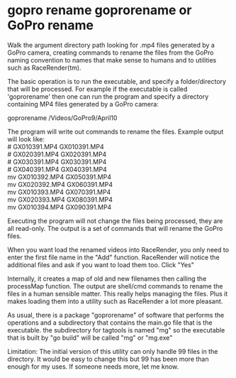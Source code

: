 # gopro rename goprorename or GoPro rename

Walk the argument directory path looking for .mp4 files generated
by a GoPro camera, creating commands to rename the files
from the GoPro naming convention to names that make sense to humans
and to utilities such as RaceRender(tm).

The basic operation is to run the executable, and specify a folder/directory that will be processed.
For example if the executable is called 'goprorename' then one can run the program
and specify a directory containing MP4 files generated by a GoPro camera:

   goprorename  /Videos/GoPro9/April10

The program will write out commands to rename the files.
Example output will look like:  
    # GX010391.MP4 GX010391.MP4  
    # GX020391.MP4 GX020391.MP4  
    # GX030391.MP4 GX030391.MP4  
    # GX040391.MP4 GX040391.MP4  
    mv GX010392.MP4 GX050391.MP4  
    mv GX020392.MP4 GX060391.MP4  
    mv GX010393.MP4 GX070391.MP4  
    mv GX020393.MP4 GX080391.MP4  
    mv GX010394.MP4 GX090391.MP4  

Executing the program will not change the files being processed, they are all read-only.
The output is a set of commands that will rename the GoPro files.


When you want load the renamed videos into RaceRender, you only need to enter the first
file name in the "Add" function. RaceRender will notice the additional files and
ask if you want to load them too. Click "Yes"

Internally, it creates  a map of old and new filenames
then calling the processMap function. The output are shell/cmd commands
to rename the files in a human sensible matter. This really helps
managing the files. Plus it makes loading them into a utility such as
RaceRender a lot more pleasant.


As usual, there is a package "goprorename" of software that performs the operations
and a subdirectory that contains the main.go file that is the executable.
the subdirectory for tagtools is named "mg" so the executable that is built
by "go build" will be called "mg" or "mg.exe"



Limitation:
The initial version of this utility can only handle 99 files in the directory.
It would be easy to change this but 99 has been more than enough for
my uses. If someone needs more, let me know.

